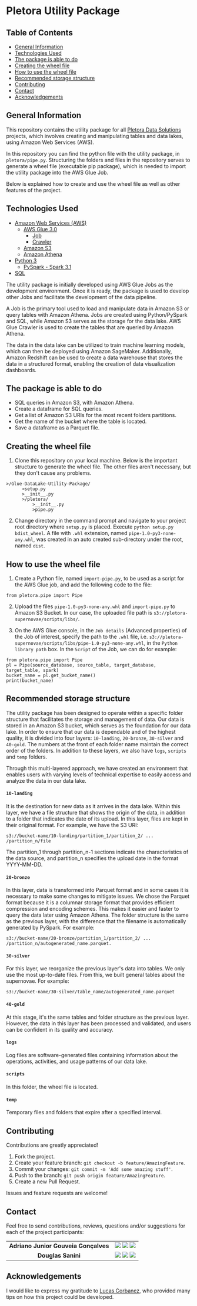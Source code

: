 # Pletora Utility Package

## Table of Contents

* [General Information](#general-information)
* [Technologies Used](#technologies-used)
* [The package is able to do](#the-package-is-able-to-do)
* [Creating the wheel file](#creating-the-wheel-file)
* [How to use the wheel file](#how-to-use-the-wheel-file)
* [Recommended storage structure](#recommended-storage-structure)
* [Contributing](#contributing)
* [Contact](#contact)
* [Acknowledgements](#acknowledgements)

## General Information

This repository contains the utility package for all [Pletora Data Solutions](https://github.com/Pletora-Data-Solutions) projects, which involves creating and manipulating tables and data lakes, using Amazon Web Services (AWS). 

In this repository you can find the python file with the utility package, in `pletora/pipe.py`. Structuring the folders and files in the repository serves to generate a wheel file (executable pip package), which is needed to import the utility package into the AWS Glue Job. 

Below is explained how to create and use the wheel file as well as other features of the project.

## Technologies Used

* [Amazon Web Services (AWS)](https://aws.amazon.com/)
  * [AWS Glue 3.0](https://aws.amazon.com/glue/?nc1=h_ls)
    * [Job](https://docs.aws.amazon.com/glue/latest/dg/add-job.html)
    * [Crawler](https://docs.aws.amazon.com/glue/latest/dg/add-crawler.html)
  * [Amazon S3](https://aws.amazon.com/pt/s3/)
  * [Amazon Athena](https://aws.amazon.com/athena/?nc1=h_ls)
* [Python 3](https://www.python.org/)
    * [PySpark - Spark 3.1](https://spark.apache.org/docs/latest/api/python/)
* [SQL](https://pt.wikipedia.org/wiki/SQL)

The utility package is initially developed using AWS Glue Jobs as the development environment. Once it is ready, the package is used to develop other Jobs and facilitate the development of the data pipeline.

A Job is the primary tool used to load and manipulate data in Amazon S3 or query tables with Amazon Athena. Jobs are created using Python/PySpark and SQL, while Amazon S3 serves as the storage for the data lake. AWS Glue Crawler is used to create the tables that are queried by Amazon Athena.

The data in the data lake can be utilized to train machine learning models, which can then be deployed using Amazon SageMaker. Additionally, Amazon Redshift can be used to create a data warehouse that stores the data in a structured format, enabling the creation of data visualization dashboards.

## The package is able to do

* SQL queries in Amazon S3, with Amazon Athena.
* Create a dataframe for SQL queries.
* Get a list of Amazon S3 URIs for the most recent folders partitions.
* Get the name of the bucket where the table is located.
* Save a dataframe as a Parquet file.

## Creating the wheel file

1. Clone this repository on your local machine. Below is the important structure to generate the wheel file. The other files aren't necessary, but they don't cause any problems.
~~~
>/Glue-DataLake-Utility-Package/
      >setup.py 
      >__init__.py  
      >/pletora/ 
          >__init__.py 
          >pipe.py
~~~


2. Change directory in the command prompt and navigate to your project root directory where `setup.py` is placed. Execute `python setup.py bdist_wheel`. A file with `.whl` extension, named `pipe-1.0-py3-none-any.whl`, was created in an auto created sub-directory under the root, named `dist`.

## How to use the wheel file

1. Create a Python file, named `import-pipe.py`, to be used as a script for the AWS Glue job, and add the following code to the file:
~~~
from pletora.pipe import Pipe
~~~

2. Upload the files `pipe-1.0-py3-none-any.whl` and `import-pipe.py` to Amazon S3 Bucket. In our case, the uploaded file path is `s3://pletora-supernovae/scripts/libs/`.

3. On the AWS Glue console, in the `Job details` (Advanced properties) of the Job of interest, specify the path to the `.whl` file, i.e. `s3://pletora-supernovae/scripts/libs/pipe-1.0-py3-none-any.whl`, in the `Python library path` box. In the `Script` of the Job, we can do for example:
~~~
from pletora.pipe import Pipe
pl = Pipe(source_database, source_table, target_database, target_table, spark)
bucket_name = pl.get_bucket_name()
print(bucket_name)
~~~

## Recommended storage structure

The utility package has been designed to operate within a specific folder structure that facilitates the storage and management of data. Our data is stored in an Amazon S3 bucket, which serves as the foundation for our data lake. In order to ensure that our data is dependable and of the highest quality, it is divided into four layers: `10-landing`, `20-bronze`, `30-silver` and `40-gold`. The numbers at the front of each folder name maintain the correct order of the folders. In addition to these layers, we also have `logs`, `scripts` and `temp` folders.

Through this multi-layered approach, we have created an environment that enables users with varying levels of technical expertise to easily access and analyze the data in our data lake.

#### `10-landing`

It is the destination for new data as it arrives in the data lake. Within this layer, we have a file structure that shows the origin of the data, in addition to a folder that indicates the date of its upload. In this layer, files are kept in their original format. For example, we have the S3 URI:
~~~
s3://bucket-name/10-landing/partition_1/partition_2/ ... /partition_n/file
~~~
The partition_1 through partition_n-1 sections indicate the characteristics of the data source, and partition_n specifies the upload date in the format YYYY-MM-DD.

#### `20-bronze`

In this layer, data is transformed into Parquet format and in some cases it is necessary to make some changes to mitigate issues. We chose the Parquet format because it is a columnar storage format that provides efficient compression and encoding schemes. This makes it easier and faster to query the data later using Amazon Athena. The folder structure is the same as the previous layer, with the difference that the filename is automatically generated by PySpark. For example: 
~~~
s3://bucket-name/20-bronze/partition_1/partition_2/ ... /partition_n/autogenerated_name.parquet.
~~~

#### `30-silver`

For this layer, we reorganize the previous layer's data into tables. We only use the most up-to-date files. From this, we built general tables about the supernovae. For example:
~~~
s3://bucket-name/30-silver/table_name/autogenerated_name.parquet
~~~

#### `40-gold`

At this stage, it's the same tables and folder structure as the previous layer. However, the data in this layer has been processed and validated, and users can be confident in its quality and accuracy.

#### `logs`

Log files are software-generated files containing information about the operations, activities, and usage patterns of our data lake.

#### `scripts`

In this folder, the wheel file is located.

#### `temp`

Temporary files and folders that expire after a specified interval.

## Contributing 

Contributions are greatly appreciated!

1. Fork the project.
2. Create your feature branch: `git checkout -b feature/AmazingFeature`.
3. Commit your changes: `git commit -m 'Add some amazing stuff'`.
4. Push to the branch: `git push origin feature/AmazingFeature`.
5. Create a new Pull Request.

Issues and feature requests are welcome!

## Contact

Feel free to send contributions, reviews, questions and/or suggestions for each of the project participants:

<div  align="center"> 
<table>
  <tr>
    <td align="center"> <b> Adriano Junior Gouveia Gonçalves </b> </td>
    <td>
      <a href="https://github.com/DrAdriano" target="_blank"><img src="https://img.shields.io/badge/GitHub-100000?style=for-the-badge&logo=github&logoColor=white" target="_blank"></a> 
      <a href="https://www.linkedin.com/in/sradriano/" target="_blank"><img src="https://img.shields.io/badge/-LinkedIn-%230077B5?style=for-the-badge&logo=linkedin&logoColor=white" target="_blank"></a> 
      <a href = "mailto:sradriano@uel.br"><img src="https://img.shields.io/badge/Gmail-D14836?style=for-the-badge&logo=gmail&logoColor=white" target="_blank"></a>
    </td>
  </tr>
  <tr>
    <td align="center"> <b> Douglas Sanini </b> </td>
    <td>
      <a href="https://github.com/douglas-sanini" target="_blank"><img src="https://img.shields.io/badge/GitHub-100000?style=for-the-badge&logo=github&logoColor=white" target="_blank"></a> 
      <a href="https://www.linkedin.com/in/douglas-sanini/" target="_blank"><img src="https://img.shields.io/badge/-LinkedIn-%230077B5?style=for-the-badge&logo=linkedin&logoColor=white" target="_blank"></a> 
      <a href = "mailto:sanini.douglas@gmail.com"><img src="https://img.shields.io/badge/Gmail-D14836?style=for-the-badge&logo=gmail&logoColor=white" target="_blank"></a>
    </td>
  </tr>
</table>
</div>

## Acknowledgements

I would like to express my gratitude to [Lucas Corbanez](https://github.com/Corbanez97), who provided many tips on how this project could be developed.
